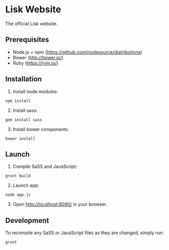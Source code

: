 # Lisk Website

The official Lisk website.

## Prerequisites

- Node.js + npm (https://github.com/nodesource/distributions)
- Bower (http://bower.io/)
- Ruby (https://rvm.io/)

## Installation

1. Install node modules:

  ```
  npm install
  ```

2. Install sass:

  ```
  gem install sass
  ```

3. Install bower components:

  ```
  bower install
  ```

## Launch

1. Compile SaSS and JavaScript:

  ```
  grunt build
  ```

2. Launch app:

  ```
  node app.js
  ```

3. Open [http://localhost:8090/](http://localhost:8090/) in your browser.

## Development

To recompile any SaSS or JavaScript files as they are changed, simply run:

```
grunt
```
